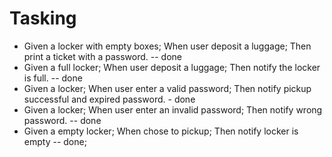 # Tasking

- Given a locker with empty boxes; When user deposit a luggage; Then print a ticket with a password. -- done
- Given a full locker; When user deposit a luggage; Then notify the locker is full. -- done
- Given a locker; When user enter a valid password; Then notify pickup successful and expired password. - done
- Given a locker; When user enter an invalid password; Then notify wrong password. -- done
- Given a empty locker; When chose to pickup; Then notify locker is empty -- done;

